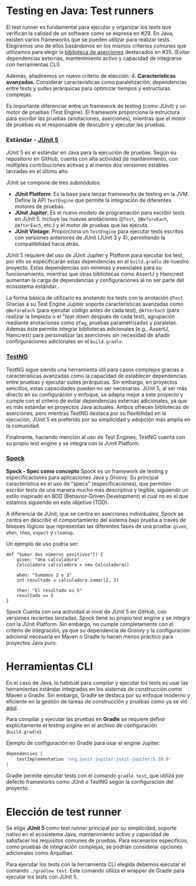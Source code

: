 # Testing en Java: Test runners

El test runner es fundamental para ejecutar y organizar los tests que verifican la calidad de un software como se expresa en #29. En Java, existen varios frameworks que se pueden utilizar para realizar tests. Elegiremos uno de ellos basándonos en los mismos criterios comunes que utilizamos para elegir la [biblioteca de aserciones](testing_aserciones.md) destacados en #25. (Evitar dependencias externas, mantenimiento activo y capacidad de integrarse con herramientas CLI).

Además, añadiremos un nuevo criterio de elección: 4. **Características avanzadas**. Considerar características como paralelización, dependencias entre tests y suites jerárquicas para optimizar tiempos y estructuras complejas. 

Es importante diferenciar entre un framework de testing (como JUnit) y un motor de pruebas (Test Engine). El framework proporciona la estructura para escribir las pruebas (anotaciones, aserciones), mientras que el motor de pruebas es el responsable de descubrir y ejecutar las pruebas.

### Estándar - [JUnit 5](https://github.com/junit-team/junit5)

JUnit 5 es el estándar en Java para la ejecución de pruebas. Según su repositorio en GitHub, cuenta con alta actividad de mantenimiento, con múltiples contribuciones activas y al menos dos versiones estables lanzadas en el último año.

JUnit se compone de tres submódulos:

- **JUnit Platform**: Es la base para lanzar frameworks de testing en la JVM. Define la API `TestEngine` que permite la integración de diferentes motores de pruebas.
- **JUnit Jupiter**: Es el nuevo modelo de programación para escribir tests en JUnit 5. Incluye las nuevas anotaciones (`@Test`,` @BeforeEach`, `@AfterEach`, etc.) y el motor de pruebas que las ejecuta.
- **JUnit Vintage**: Proporciona un `TestEngine` para ejecutar tests escritos con versiones anteriores de JUnit (JUnit 3 y 4), permitiendo la compatibilidad hacia atrás.

JUnit 5 requiere del uso de JUnit Jupiter y Platform para ejecutar los test, por ello se especificarán estas dependencias en el `build.gradle` de nuestro proyecto. Estas dependencias son mínimas y esenciales para su funcionamiento, mientras que otras bibliotecas como AssertJ y Hamcrest aumentan la carga de dependencias y configuraciones al no ser parte del ecosistema estándar..

La forma básica de utilizarlo es anotando los tests con la anotación `@Test`. 
Gracias a su Test Engine Jupiter soporta características avanzadas como `@BeforeEach` (para ejecutar código antes de cada test), `@AfterEach` (para realizar la limpieza o el "*tear down* después de cada test), agrupación mediante anotaciones como `@Tag`, pruebas parametrizadas y paralelas. Además éste permite integrar bibliotecas adicionales (e.g., AssertJ, Hamcrest) para personalizar las aserciones sin necesidad de añadir confirguraciones adicionales en el `build.gradle`.

### [TestNG](https://github.com/testng-team/testng)

TestNG sigue siendo una herramienta útil para casos complejos gracias a características avanzadas como la capacidad de establecer dependencias entre pruebas y ejecutar suites jerárquicas. Sin embargo, en proyectos sencillos, estas capacidades pueden no ser necesarias. JUnit 5, al ser más directo en su configuración y enfoque, se adapta mejor a este proyecto y cumple con el criterio de evitar dependencias externas adicionales, ya que es más estándar en proyectos Java actuales. Ambos ofrecen bibliotecas de aserciones, pero mientras TestNG destaca por su flexibilidad en la ejecución, JUnit 5 es preferido por su simplicidad y adopción más amplia en la comunidad.

Finalmente, haciendo mención al uso de Test Engines, TestNG cuenta con su propio test engine y se integra con la JUnit Platform.

### [Spock](https://github.com/spockframework/spock)

**Spock - Spec como concepto**
Spock es un framework de testing y especificaciones para aplicaciones Java y Groovy. Su principal característica es el uso de "specs" (especificaciones), que permiten escribir tests de una manera mucho más descriptiva y legible, siguiendo un estilo inspirado en BDD (Behavior-Driven Development) el cual no es el que estamos siguiendo en este objetivo (TDD).

A diferencia de JUnit, que se centra en aserciones individuales, Spock se centra en describir el comportamiento del sistema bajo prueba a través de bloques lógicos que representan las diferentes fases de una prueba: `given`, `when`, `then`, `expect` y `cleanup`.

Un ejemplo de uso podria ser:

    def "Sumar dos números positivos"() {
        given: "Una calculadora"
        Calculadora calculadora = new Calculadora()

        when: "Sumamos 2 y 3"
        int resultado = calculadora.sumar(2, 3)

        then: "El resultado es 5"
        resultado == 5
    }

 Spock Cuenta con una actividad al nivel de JUnit 5 en *GitHub*, con versiones recientes lanzadas. Spock tiene su propio test engine y se integra con la JUnit Platform. Sin embargo, no cumple completamente con el criterio de integración, ya que su dependencia de Groovy y la configuración adicional necesaria en Maven o Gradle lo hacen menos práctico para proyectos Java puro.

# Herramientas CLI

En el caso de Java, lo habitual para compilar y ejecutar los tests es usar las herramientas estándar integradas en los sistemas de construcción como Maven o Gradle. Sin embargo, Gradle se destaca por su enfoque moderno y eficiente en la gestión de tareas de construcción y pruebas como ya se vió [aquí](gestor_tareas.md).

Para compilar y ejecutar las pruebas en **Gradle** se requiere definir explícitamente el *testing engine* en el archivo de configuración (`build.gradle`).  

Ejemplo de configuración en Gradle para usar el engine Jupiter:

```gradle
dependencies {
    testImplementation 'org.junit.jupiter:junit-jupiter:5.10.0'
}
```

Gradle permite ejecutar tests con el comando `gradle test`, que utiliza por defecto frameworks como JUnit o TestNG según la configuración del proyecto.

# Elección de test runner

Se elige **JUnit 5** como test runner principal por su simplicidad, soporte nativo en el ecosistema Java, mantenimiento activo y capacidad de satisfacer los requisitos comunes de pruebas. Para escenarios específicos, como pruebas de integración complejas, se podrían considerar opciones adicionales como Arquillian. 

Para ejecutar los tests con la herramienta CLI elegida debemos ejecutar el comando `./gradlew test`. Este comando utiliza el wrapper de Gradle para ejecutar los tests con JUnit 5.